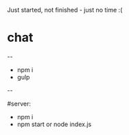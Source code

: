Just started, not finished - just no time :(

# chat

--

* npm i
* gulp

--

#server:
* npm i
* npm start or node index.js 
